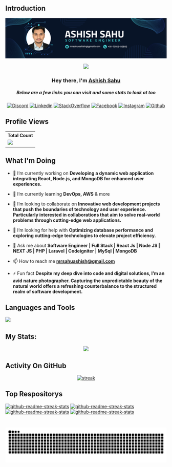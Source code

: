 ## Introduction
![logo](https://raw.githubusercontent.com/mrsahuashish/mrsahuashish/main/ashish%20sahu%20banner.png)

<p align="center">
<img src="https://readme-typing-svg.demolab.com/?lines=5+%2B%20years%20of%20coding%20experience&font=Fira%20Code&center=true&width=700&height=45&color=142847&vCenter=true&pause=1000&size=25" /></a>
</p>


<h3 align="center">Hey there, I'm <a href="https://github.com/mrsahuashish">Ashish Sahu</a></h3>

<h5 align="center">Below are a few links you can visit and some stats to look at too</h5>

<p align="center">
 <a href="https://twitter.com/mrsahuashish" target="_blank"><img alt="Discord" title="Twitter" src="https://img.shields.io/badge/-Twitter-03a9f4?style=for-the-badge&logo=twitter&logoColor=white"/></a>
  <a href="https://linkedin.com/in/mrsahuashish" target="_blank"><img alt="Linkedin" title="Linkedin" src="https://img.shields.io/badge/-Linkedin-1976d2?style=for-the-badge&logo=linkedin&logoColor=white"/></a>
  <a href="https://stackoverflow.com/users/23340623" target="_blank"><img alt="StackOverflow" title="StackOverflow" src="https://img.shields.io/badge/stack%20overflow-FE7A16?logo=stack-overflow&logoColor=white&style=for-the-badge"/></a>
  <a href="https://fb.com/mrsahuashish" target="_blank"><img alt="Facebook" title="Facebook" src="https://img.shields.io/badge/-Facebook-1976d2?style=for-the-badge&logo=Facebook&logoColor=white"/></a>
  <a href="https://instagram.com/mrsahuashish" target="_blank"><img alt="Instagram" title="Instagram" src="https://img.shields.io/badge/Instagram-E4405F?style=for-the-badge&logo=instagram&logoColor=white"/></a>
  <a href="https://github.com/mrsahuashish" target="_blank"><img alt="Github" title="Github" src="https://img.shields.io/badge/Github-555555?style=for-the-badge&logo=github&logoColor=white"/></a>
</p>

 
## Profile Views
  <table>
    <tr>
      <!-- <th>Profile Views</th> -->
      <th>Total Count</th>
    </tr>
    <tr>
      <td>
         <a href="https://github.com/mrsahuashish"> <img src="https://komarev.com/ghpvc/?username=mrsahuashish&style=for-the-badge&color=brightgreen"> </a>
      </td>
    </tr>
  </table>

## What I'm Doing

- 🔭 I’m currently working on **Developing a dynamic web application integrating React, Node.js, and MongoDB for enhanced user experiences.**

- 🌱 I’m currently learning **DevOps, AWS** & more

- 👯 I’m looking to collaborate on **Innovative web development projects that push the boundaries of technology and user experience. Particularly interested in collaborations that aim to solve real-world problems through cutting-edge web applications.**

- 🤝 I’m looking for help with **Optimizing database performance and exploring cutting-edge technologies to elevate project efficiency.**

- 💬 Ask me about **Software Engineer | Full Stack | React Js | Node JS | NEXT JS | PHP | Laravel | Codeigniter | MySql | MongoDB**

- 📫 How to reach me **mrsahuashish@gmail.com**

- ⚡ Fun fact **Despite my deep dive into code and digital solutions, I’m an avid nature photographer. Capturing the unpredictable beauty of the natural world offers a refreshing counterbalance to the structured realm of software development.**

## Languages and Tools

<p align="left"> <a href="https://github.com/mrsahuashish"><img src="https://skillicons.dev/icons?i=vscode,github,git,gitlab,html,js,jquery,css,sass,php,laravel,react,redux,ts,nodejs,nextjs,nestjs,npm,mongodb,mysql,express,firebase,postman,ubuntu"> </a> </p>

## My Stats:
<p align="center">
<img height="200px" src="https://github-readme-stats.vercel.app/api?username=mrsahuashish&hide_border=true&show_icons=true&count_private=true&theme=gruvbox&bg_color=151515">
</p>

## Activity On GitHub

<p align="center">
  <a href="https://github.com/mrsahuashish">      
<img title="stats" alt="streak" src="https://github-readme-streak-stats.herokuapp.com/?user=mrsahuashish&theme=dark&hide_border=true&stroke=f53b3b"/>
</a> 
</p>

## Top Respositorys
  <p align="left">
     <a href="https://github.com/mrsahuashish/firebase-otp-verification-laravel"><img width="278" src="https://denvercoder1-github-readme-stats.vercel.app/api/pin/?username=mrsahuashish&repo=firebase-otp-verification-laravel&theme=react&bg_color=1F222E&title_color=F8D866&hide_border=true&icon_color=F8D866&show_icons=false" alt="github-readme-streak-stats"></a>
    <a href="https://github.com/mrsahuashish/pithy"><img width="278" src="https://denvercoder1-github-readme-stats.vercel.app/api/pin/?username=mrsahuashish&repo=pithy&theme=react&bg_color=1F222E&title_color=F8D866&hide_border=true&icon_color=F8D866&show_icons=false" alt="github-readme-streak-stats"></a>
   <a href="https://github.com/mrsahuashish/stockMarketDemo"><img width="278" src="https://denvercoder1-github-readme-stats.vercel.app/api/pin/?username=mrsahuashish&repo=stockMarketDemo&theme=react&bg_color=1F222E&title_color=F8D866&hide_border=true&icon_color=F8D866&show_icons=false" alt="github-readme-streak-stats"></a>
    <a href="https://github.com/mrsahuashish/Ticket-Booking-WebApp"><img width="278" src="https://denvercoder1-github-readme-stats.vercel.app/api/pin/?username=mrsahuashish&repo=Ticket-Booking-WebApp&theme=react&bg_color=1F222E&title_color=F8D866&hide_border=true&icon_color=F8D866&show_icons=false" alt="github-readme-streak-stats"></a>
  </p>

###

<br clear="both">

<img src="https://raw.githubusercontent.com/mrsahuashish/mrsahuashish/output/snake.svg" alt="Snake animation" />
